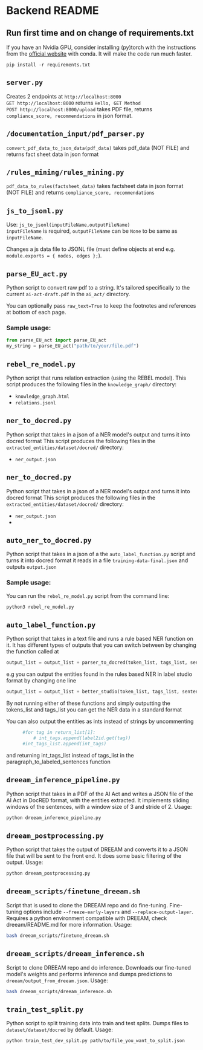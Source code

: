 # Backend README

## Run first time and on change of requirements.txt
If you have an Nvidia GPU, consider installing (py)torch with the instructions from the [official website](https://pytorch.org/get-started/locally/) with conda. It will make the code run much faster.
```
pip install -r requirements.txt
```

## `server.py`
Creates 2 endpoints at `http://localhost:8000`  
`GET http://localhost:8000` returns `Hello, GET Method`  
`POST http://localhost:8000/upload` takes PDF file, returns `compliance_score, recommendations` in json format.

## `/documentation_input/pdf_parser.py`
`convert_pdf_data_to_json_data(pdf_data)` takes pdf_data (NOT FILE) and returns fact sheet data in json format

## `/rules_mining/rules_mining.py`
`pdf_data_to_rules(factsheet_data)` takes factsheet data in json format (NOT FILE) and returns `compliance_score, recommendations`


## `js_to_jsonl.py`
Use: `js_to_jsonl(inputFileName,outputFileName)`  
`inputFileName` is required, `outputFileName` can be `None` to be same as `inputFileName`.

Changes a js data file to JSONL file (must define objects at end e.g.  `module.exports = { nodes, edges };`).

## `parse_EU_act.py`
Python script to convert raw pdf to a string. It's tailored specifically to the current `ai-act-draft.pdf` in the `ai_act/` directory.

You can optionally pass `raw_text=True` to keep the footnotes and references at bottom of each page.

### Sample usage:

```python
from parse_EU_act import parse_EU_act
my_string = parse_EU_act("path/to/your/file.pdf")
```

## `rebel_re_model.py`
Python script that runs relation extraction (using the REBEL model).
This script produces the following files in the `knowledge_graph/` directory:
- `knowledge_graph.html`
- `relations.jsonl`

## `ner_to_docred.py`
Python script that takes in a json of a NER model's output and turns it into docred format
This script produces the following files in the `extracted_entities/dataset/docred/` directory:
- `ner_output.json`

## `ner_to_docred.py`
Python script that takes in a json of a NER model's output and turns it into docred format
This script produces the following files in the `extracted_entities/dataset/docred/` directory:
- `ner_output.json`
- 
## `auto_ner_to_docred.py`
Python script that takes in a json of a the `auto_label_function.py` script and turns it into docred format
it reads in a file `training-data-final.json` and outputs `output.json`

### Sample usage:
You can run the `rebel_re_model.py` script from the command line:
```bash
python3 rebel_re_model.py
```
## `auto_label_function.py`
Python script that takes in a text file and runs a rule based NER function on it. 
It has different types of outputs that you can switch between by changing the function called at
```python
output_list = output_list + parser_to_docred(token_list, tags_list, sentences)
```
e.g you can output the entities found in the rules based NER in label studio format by changing one line
```python
output_list = output_list + better_studio(token_list, tags_list, sentences)
```

By not running either of these functions and simply outputting the tokens_list and tags_list you can get the NER data in a standard format

You can also output the entities as ints instead of strings by uncommenting
```python
      #for tag in return_list[1]: 
          # int_tags.append(label2id.get(tag))
      #int_tags_list.append(int_tags)
```
and returning int_tags_list instead of tags_list in the paragraph_to_labeled_sentences function

## `dreeam_inference_pipeline.py`
Python script that takes in a PDF of the AI Act and writes a JSON file of the AI Act in DocRED format, with the entities extracted.
It implements sliding windows of the sentences, with a window size of 3 and stride of 2.
Usage:
```bash
python dreeam_inference_pipeline.py
```

## `dreeam_postprocessing.py`
Python script that takes the output of DREEAM and converts it to a JSON file that will be sent to the front end.
It does some basic filtering of the output.
Usage:
```bash
python dreeam_postprocessing.py
```

## `dreeam_scripts/finetune_dreeam.sh`
Script that is used to clone the DREEAM repo and do fine-tuning. Fine-tuning options include `--freeze-early-layers` and `--replace-output-layer`.
Requires a python environment compatible with DREEAM, check dreeam/README.md for more information.
Usage:
```bash
bash dreeam_scripts/finetune_dreeam.sh
```

## `dreeam_scripts/dreeam_inference.sh`
Script to clone DREEAM repo and do inference.
Downloads our fine-tuned model's weights and performs inference and dumps predictions to `dreeam/output_from_dreeam.json`.
Usage:
```bash
bash dreeam_scripts/dreeam_inference.sh
```

## `train_test_split.py`
Python script to split training data into train and test splits. Dumps files to `dataset/dataset/docred` by default.
Usage:
```bash
python train_test_dev_split.py path/to/file_you_want_to_split.json
```
